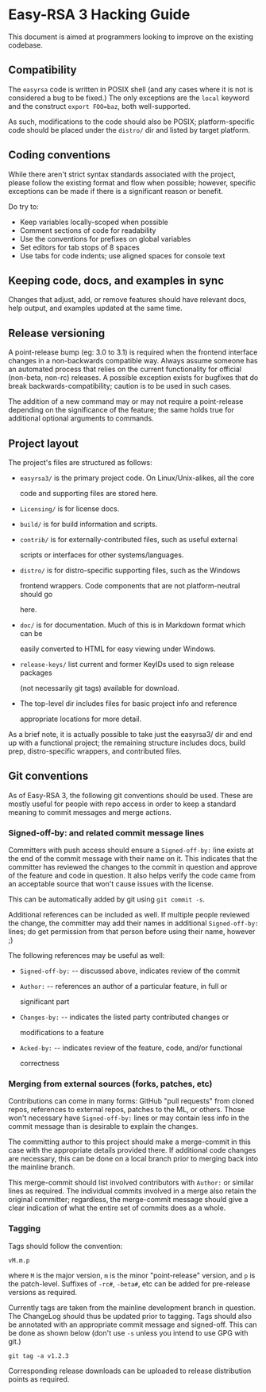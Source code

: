 # Easy-RSA 3 Hacking Guide

This document is aimed at programmers looking to improve on the existing codebase.

## Compatibility

The `easyrsa` code is written in POSIX shell \(and any cases where it is not is considered a bug to be fixed.\) The only exceptions are the `local` keyword and the construct `export FOO=baz`, both well-supported.

As such, modifications to the code should also be POSIX; platform-specific code should be placed under the `distro/` dir and listed by target platform.

## Coding conventions

While there aren't strict syntax standards associated with the project, please follow the existing format and flow when possible; however, specific exceptions can be made if there is a significant reason or benefit.

Do try to:

* Keep variables locally-scoped when possible
* Comment sections of code for readability
* Use the conventions for prefixes on global variables
* Set editors for tab stops of 8 spaces
* Use tabs for code indents; use aligned spaces for console text

## Keeping code, docs, and examples in sync

Changes that adjust, add, or remove features should have relevant docs, help output, and examples updated at the same time.

## Release versioning

A point-release bump \(eg: 3.0 to 3.1\) is required when the frontend interface changes in a non-backwards compatible way. Always assume someone has an automated process that relies on the current functionality for official \(non-beta, non-rc\) releases. A possible exception exists for bugfixes that do break backwards-compatibility; caution is to be used in such cases.

The addition of a new command may or may not require a point-release depending on the significance of the feature; the same holds true for additional optional arguments to commands.

## Project layout

The project's files are structured as follows:

* `easyrsa3/` is the primary project code. On Linux/Unix-alikes, all the core

  code and supporting files are stored here.

* `Licensing/` is for license docs.
* `build/` is for build information and scripts.
* `contrib/` is for externally-contributed files, such as useful external

  scripts or interfaces for other systems/languages.

* `distro/` is for distro-specific supporting files, such as the Windows

  frontend wrappers. Code components that are not platform-neutral should go

  here.

* `doc/` is for documentation. Much of this is in Markdown format which can be

  easily converted to HTML for easy viewing under Windows.

* `release-keys/` list current and former KeyIDs used to sign release packages

  \(not necessarily git tags\) available for download.

* The top-level dir includes files for basic project info and reference

  appropriate locations for more detail.

As a brief note, it is actually possible to take just the easyrsa3/ dir and end up with a functional project; the remaining structure includes docs, build prep, distro-specific wrappers, and contributed files.

## Git conventions

As of Easy-RSA 3, the following git conventions should be used. These are mostly useful for people with repo access in order to keep a standard meaning to commit messages and merge actions.

### Signed-off-by: and related commit message lines

Committers with push access should ensure a `Signed-off-by:` line exists at the end of the commit message with their name on it. This indicates that the committer has reviewed the changes to the commit in question and approve of the feature and code in question. It also helps verify the code came from an acceptable source that won't cause issues with the license.

This can be automatically added by git using `git commit -s`.

Additional references can be included as well. If multiple people reviewed the change, the committer may add their names in additional `Signed-off-by:` lines; do get permission from that person before using their name, however ;\)

The following references may be useful as well:

* `Signed-off-by:` -- discussed above, indicates review of the commit
* `Author:` -- references an author of a particular feature, in full or

  significant part

* `Changes-by:` -- indicates the listed party contributed changes or

  modifications to a feature

* `Acked-by:` -- indicates review of the feature, code, and/or functional

  correctness

### Merging from external sources \(forks, patches, etc\)

Contributions can come in many forms: GitHub "pull requests" from cloned repos, references to external repos, patches to the ML, or others. Those won't necessary have `Signed-off-by:` lines or may contain less info in the commit message than is desirable to explain the changes.

The committing author to this project should make a merge-commit in this case with the appropriate details provided there. If additional code changes are necessary, this can be done on a local branch prior to merging back into the mainline branch.

This merge-commit should list involved contributors with `Author:` or similar lines as required. The individual commits involved in a merge also retain the original committer; regardless, the merge-commit message should give a clear indication of what the entire set of commits does as a whole.

### Tagging

Tags should follow the convention:

```text
vM.m.p
```

where `M` is the major version, `m` is the minor "point-release" version, and `p` is the patch-level. Suffixes of `-rc#`, `-beta#`, etc can be added for pre-release versions as required.

Currently tags are taken from the mainline development branch in question. The ChangeLog should thus be updated prior to tagging. Tags should also be annotated with an appropriate commit message and signed-off. This can be done as shown below \(don't use `-s` unless you intend to use GPG with git.\)

```text
git tag -a v1.2.3
```

Corresponding release downloads can be uploaded to release distribution points as required.

